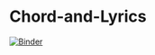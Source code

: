 # Chord-and-Lyrics
[![Binder](https://mybinder.org/badge_logo.svg)](https://mybinder.org/v2/gh/yotamnahum/Chord-and-Lyrics/bd98b43e55c8ec79eef9e8613c8d61752246bedd?urlpath=apps%2Fapp.ipynb)
